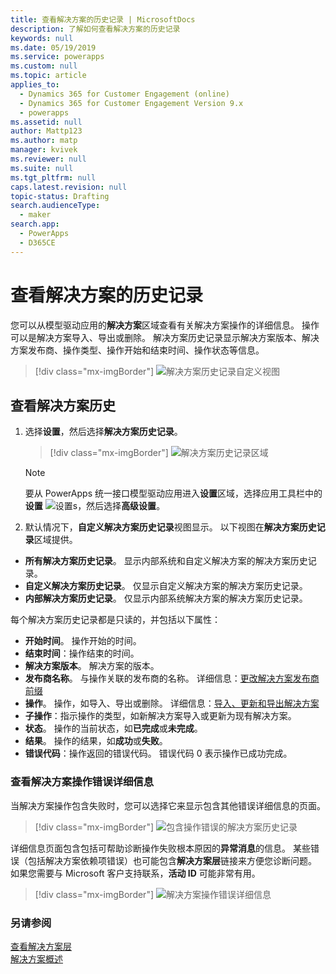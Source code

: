 ```yaml
---
title: 查看解决方案的历史记录 | MicrosoftDocs
description: 了解如何查看解决方案的历史记录
keywords: null
ms.date: 05/19/2019
ms.service: powerapps
ms.custom: null
ms.topic: article
applies_to:
  - Dynamics 365 for Customer Engagement (online)
  - Dynamics 365 for Customer Engagement Version 9.x
  - powerapps
ms.assetid: null
author: Mattp123
ms.author: matp
manager: kvivek
ms.reviewer: null
ms.suite: null
ms.tgt_pltfrm: null
caps.latest.revision: null
topic-status: Drafting
search.audienceType:
  - maker
search.app:
  - PowerApps
  - D365CE
---
```


# <a name="view-the-history-of-a-solution"></a>查看解决方案的历史记录
您可以从模型驱动应用的**解决方案**区域查看有关解决方案操作的详细信息。 操作可以是解决方案导入、导出或删除。 解决方案历史记录显示解决方案版本、解决方案发布商、操作类型、操作开始和结束时间、操作状态等信息。

> [!div class="mx-imgBorder"] 
> ![](media/solutions-history-custom-view.png "解决方案历史记录自定义视图")

## <a name="view-solution-history"></a>查看解决方案历史
1. 选择**设置**，然后选择**解决方案历史记录**。

     > [!div class="mx-imgBorder"] 
     > ![](media/solution-history-sitemap.png "解决方案历史记录区域")

     > [!NOTE]
     > 要从 PowerApps 统一接口模型驱动应用进入**设置**区域，选择应用工具栏中的**设置** ![设置s](../model-driven-apps/media/powerapps-gear.png)，然后选择**高级设置**。 

2. 默认情况下，**自定义解决方案历史记录**视图显示。 以下视图在**解决方案历史记录**区域提供。 
- **所有解决方案历史记录**。 显示内部系统和自定义解决方案的解决方案历史记录。 
- **自定义解决方案历史记录**。 仅显示自定义解决方案的解决方案历史记录。 
- **内部解决方案历史记录**。 仅显示内部系统解决方案的解决方案历史记录。 

每个解决方案历史记录都是只读的，并包括以下属性： 
- **开始时间**。 操作开始的时间。 
- **结束时间**：操作结束的时间。 
- **解决方案版本**。 解决方案的版本。 
- **发布商名称**。 与操作关联的发布商的名称。 详细信息：[更改解决方案发布商前缀](change-solution-publisher-prefix.md)  
- **操作**。 操作，如导入、导出或删除。 详细信息：[导入、更新和导出解决方案](import-update-export-solutions.md)
- **子操作**：指示操作的类型，如新解决方案导入或更新为现有解决方案。 
- **状态**。 操作的当前状态，如**已完成**或**未完成**。 
- **结果**。 操作的结果，如**成功**或**失败**。 
- **错误代码**：操作返回的错误代码。 错误代码 0 表示操作已成功完成。 

### <a name="view-solution-operation-error-details"></a>查看解决方案操作错误详细信息 
当解决方案操作包含失败时，您可以选择它来显示包含其他错误详细信息的页面。 

> [!div class="mx-imgBorder"] 
> ![](media/solution-history-with-failure.png "包含操作错误的解决方案历史记录")

详细信息页面包含包括可帮助诊断操作失败根本原因的**异常消息**的信息。 某些错误（包括解决方案依赖项错误）也可能包含**解决方案层**链接来方便您诊断问题。 如果您需要与 Microsoft 客户支持联系，**活动 ID** 可能非常有用。 

> [!div class="mx-imgBorder"] 
> ![](media/solution-history-error-details.png "解决方案操作错误详细信息")

### <a name="see-also"></a>另请参阅
[查看解决方案层](solution-layers.md)  <br />
[解决方案概述](solutions-overview.md) 


